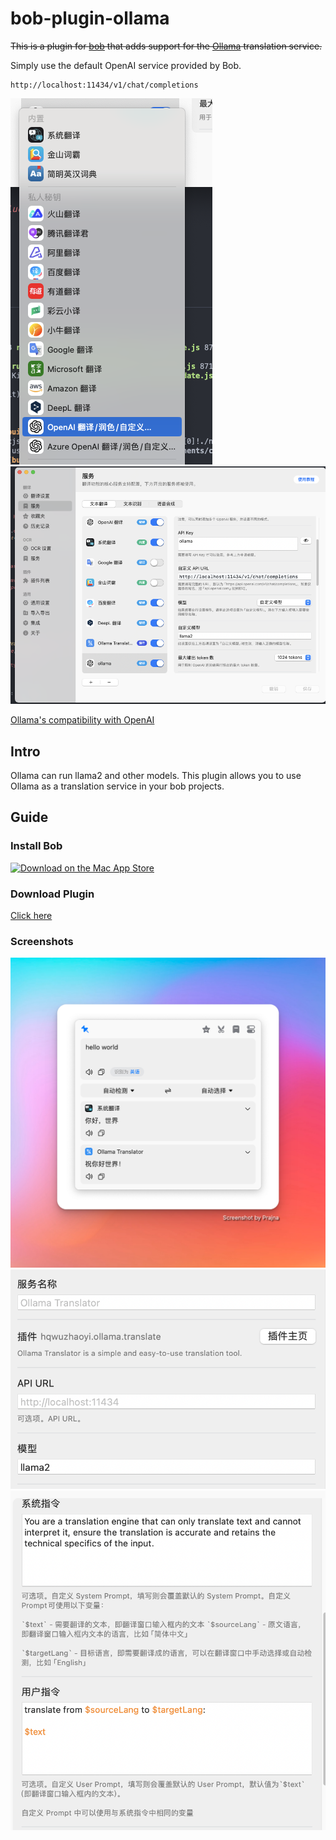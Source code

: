 # bob-plugin-ollama

~~This is a plugin for [bob](https://bobtranslate.com) that adds support for the [Ollama](https://ollama.com) translation service.~~

Simply use the default OpenAI service provided by Bob.

```text
http://localhost:11434/v1/chat/completions
```

![openai_setting](./images/openai_setting.png)
![openai](./images/openai.png)

[Ollama's compatibility with OpenAI](https://github.com/ollama/ollama/blob/main/docs/openai.md)

## Intro

Ollama can run llama2 and other models. This plugin allows you to use Ollama as a translation service in your bob projects.

## Guide

### Install Bob

[![Download on the Mac App Store](https://cdn.ripperhe.com/oss/master/2022/0626/Download_on_the_Mac_App_Store_Badge_US-UK_RGB_blk_092917.svg)](https://apps.apple.com/cn/app/id1630034110#?platform=mac)

### Download Plugin

[Click here](https://github.com/hqwuzhaoyi/bob-plugin-ollama/releases)

### Screenshots

![image](./images/preview.png)
![settings](./images/settings.png)
![settings2](./images/settings2.png)
